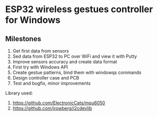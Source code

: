 # ESP32 wireless gestues controller for Windows
## Milestones
1. Get first data from sensors
2. Sed data from ESP32 to PC over WiFi and view it with Putty
3. Improve sensors accuracy and create data format
4. First try with Windows API
5. Create gestue patterns, bind them with windowqs commands
6. Design controller case and PCB
7. Test and bugfix, minor improvements

Library used:
1. https://github.com/ElectronicCats/mpu6050
2. https://github.com/jrowberg/i2cdevlib
